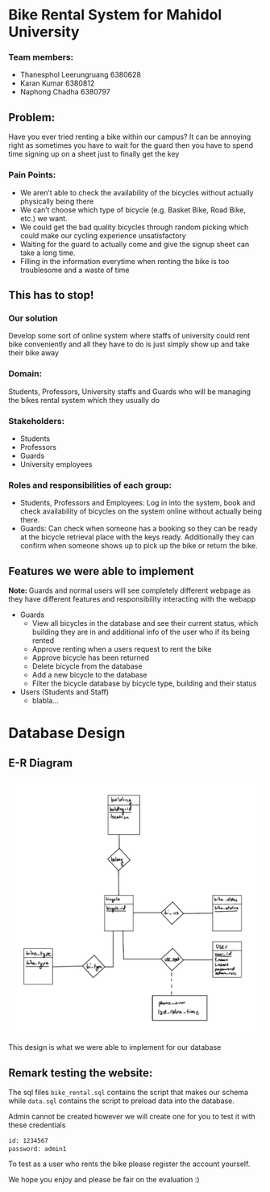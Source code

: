 # Bike Rental System for Mahidol University


### Team members:
- Thanesphol Leerungruang 6380628
- Karan Kumar 6380812
- Naphong Chadha 6380797

## Problem: 
Have you ever tried renting a bike within our campus? It can be annoying right as sometimes you have to wait for the guard then you have to spend time signing up on a sheet just to finally get the key

### Pain Points: 
- We aren’t able to check the availability of the bicycles without actually physically being there 
- We can’t choose which type of bicycle (e.g. Basket Bike, Road Bike, etc.) we want.
- We could get the bad quality bicycles through random picking which could make our cycling experience unsatisfactory
- Waiting for the guard to actually come and give the signup sheet can take a long time.
- Filling in the information everytime when renting the bike is too troublesome and a waste of time

## This has to stop!

### Our solution
 Develop some sort of online system where staffs of university could rent bike conveniently and all they have to do is just simply show up and take their bike away

### Domain: 
Students, Professors, University staffs and Guards who will be managing the bikes rental system which they usually do

### Stakeholders:
- Students
- Professors
- Guards
- University employees

### Roles and responsibilities of each group:
- Students, Professors and Employees: Log in into the system, book and check availability of bicycles on the system online without actually being there.
- Guards: Can check when someone has a booking so they can be ready at the bicycle retrieval place with the keys ready. Additionally they can confirm when someone shows up to pick up the bike or return the bike.

## Features we were able to implement

<b> Note: </b> Guards and normal users will see completely different webpage as they have different features and responsibility interacting with the webapp

- Guards
    - View all bicycles in the database and see their current status, which building they are in and additional info of the user who if its being rented
    - Approve renting when a users request to rent the bike
    - Approve bicycle has been returned
    - Delete bicycle from the database
    - Add a new bicycle to the database
    - Filter the bicycle database by bicycle type, building and their status
- Users (Students and Staff)
    - blabla...

# Database Design 

## E-R Diagram

![er_diagram](/static/IMG_1658A08AABEE-1.jpeg)

This design is what we were able to implement for our database

## Remark testing the website:

The sql files `bike_rental.sql` contains the script that makes our schema while `data.sql` contains the script to preload data into the database. 

Admin cannot be created however we will create one for you to test it with these credentials

```
id: 1234567
password: admin1
```

To test as a user who rents the bike please register the account yourself. 


We hope you enjoy and please be fair on the evaluation :)

